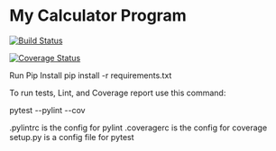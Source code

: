 # My Calculator Program
[![Build Status](https://app.travis-ci.com/mhafeez637/calc2.svg?branch=history)](https://app.travis-ci.com/mhafeez637/calc2)

[![Coverage Status](https://coveralls.io/repos/github/mhafeez637/calc2/badge.svg?branch=history)](https://coveralls.io/github/mhafeez637/calc2?branch=history)

Run Pip Install pip install -r requirements.txt

To run tests, Lint, and Coverage report use this command:

pytest --pylint --cov

.pylintrc is the config for pylint .coveragerc is the config for coverage setup.py is a config file for pytest